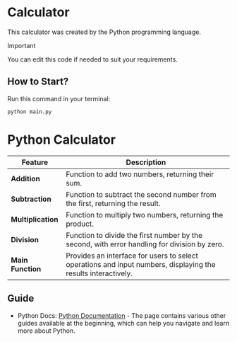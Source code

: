 # Calculator
This calculator was created by the Python programming language.

> [!IMPORTANT]
> You can edit this code if needed to suit your requirements.

## How to Start?
Run this command in your terminal:
```
python main.py
```

# Python Calculator

| **Feature**     | **Description**                                                                 |
|------------------|---------------------------------------------------------------------------------|
| **Addition**    | Function to add two numbers, returning their sum.                              |
| **Subtraction** | Function to subtract the second number from the first, returning the result.  |
| **Multiplication** | Function to multiply two numbers, returning the product.                     |
| **Division**    | Function to divide the first number by the second, with error handling for division by zero. |
| **Main Function** | Provides an interface for users to select operations and input numbers, displaying the results interactively. |

## Guide
- Python Docs: [Python Documentation](https://docs.python.org/3/) - The page contains various other guides available at the beginning, which can help you navigate and learn more about Python.
